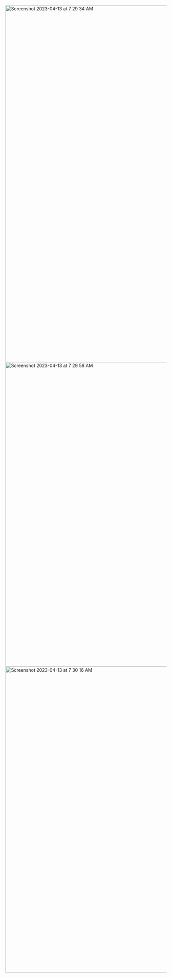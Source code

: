 <img width="1111" alt="Screenshot 2023-04-13 at 7 29 34 AM" src="https://user-images.githubusercontent.com/107339131/231758527-d05a80cf-efc7-4561-99d6-26340db45f39.png">


<img width="948" alt="Screenshot 2023-04-13 at 7 29 58 AM" src="https://user-images.githubusercontent.com/107339131/231758625-c60cf05e-6a64-4595-b5f7-9bd8a8e84802.png">


<img width="953" alt="Screenshot 2023-04-13 at 7 30 16 AM" src="https://user-images.githubusercontent.com/107339131/231758705-7678064c-a317-4324-b53e-bb250d8f9835.png">
